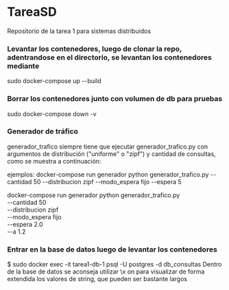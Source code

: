 # TareaSD
Repositorio de la tarea 1 para sistemas distribuidos
### Levantar los contenedores, luego de clonar la repo, adentrandose en el directorio, se levantan los contenedores mediante
sudo docker-compose up --build
### Borrar los contenedores junto con volumen de db para pruebas
sudo docker-compose down -v
### Generador de tráfico
generador_trafico siempre tiene que ejecutar generador_trafico.py con argumentos de distribución ("uniforme" o "zipf") y cantidad de consultas, como se muestra a continuación:

ejemplos:
docker-compose run generador python generador_trafico.py --cantidad 50 --distribucion zipf --modo_espera fijo --espera 5

docker-compose run generador python generador_trafico.py \
  --cantidad 50 \
  --distribucion zipf \
  --modo_espera fijo \
  --espera 2.0 \
  --a 1.2

### Entrar en la base de datos luego de levantar los contenedores
$ sudo docker exec -it tarea1-db-1 psql -U postgres -d db_consultas
Dentro de la base de datos se aconseja utilizar \x on para visualizar de forma extendida los valores de string, que pueden ser bastante largos
